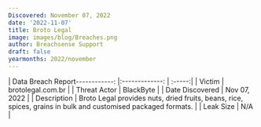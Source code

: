 ```yaml
---
Discovered: November 07, 2022
date: '2022-11-07'
title: Broto Legal
image: images/blog/Breaches.png
author: Breachsense Support
draft: false
yearmonths: 2022/november
---
```


| Data Breach Report------------:     |:-------------:    | :-----:|
| Victim      | brotolegal.com.br      | 
| Threat Actor      | BlackByte      | 
| Date Discovered      | Nov 07, 2022      | 
| Description      | Broto Legal provides nuts, dried fruits, beans, rice, spices, grains in bulk and customised packaged formats.      | 
| Leak Size      | N/A      | 

